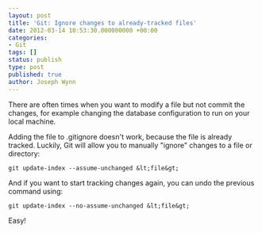 ```yaml
---
layout: post
title: 'Git: Ignore changes to already-tracked files'
date: 2012-03-14 10:53:30.000000000 +00:00
categories:
- Git
tags: []
status: publish
type: post
published: true
author: Joseph Wynn
---
```


There are often times when you want to modify a file but not commit the changes, for example changing the database configuration to run on your local machine.

Adding the file to .gitignore doesn't work, because the file is already tracked. Luckily, Git will allow you to manually "ignore" changes to a file or directory:

```
git update-index --assume-unchanged &lt;file&gt;
```

And if you want to start tracking changes again, you can undo the previous command using:

```
git update-index --no-assume-unchanged &lt;file&gt;
```

Easy!

